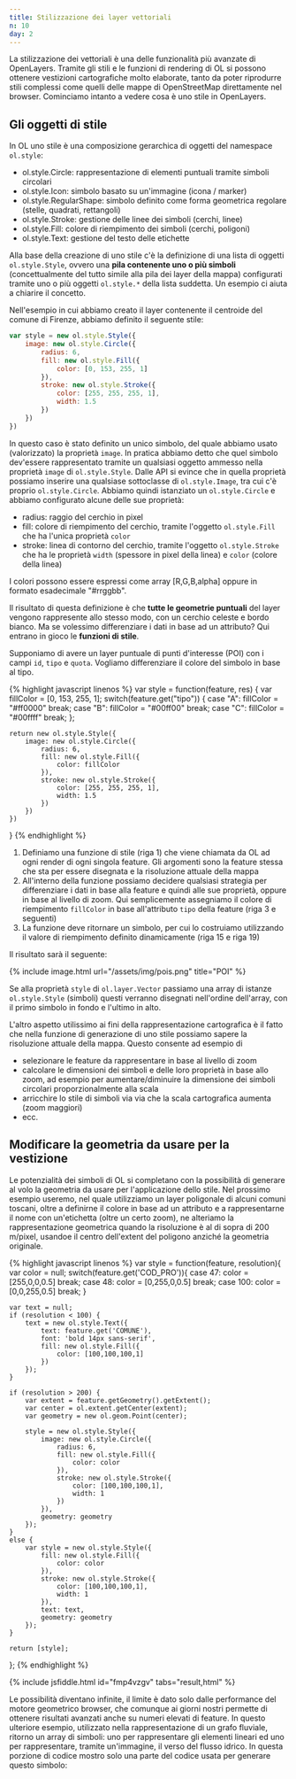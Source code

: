 ```yaml
---
title: Stilizzazione dei layer vettoriali
n: 10
day: 2
---
```

La stilizzazione dei vettoriali è una delle funzionalità più avanzate di OpenLayers. Tramite gli stili e le funzioni di rendering di OL si possono ottenere vestizioni cartografiche molto elaborate, tanto da poter riprodurre stili complessi come quelli delle mappe di OpenStreetMap direttamente nel browser. Cominciamo intanto a vedere cosa è uno stile in OpenLayers.

## Gli oggetti di stile ##
In OL uno stile è una composizione gerarchica di oggetti del namespace `ol.style`:

* ol.style.Circle: rappresentazione di elementi puntuali tramite simboli circolari
* ol.style.Icon: simbolo basato su un'immagine (icona / marker)
* ol.style.RegularShape: simbolo definito come forma geometrica regolare (stelle, quadrati, rettangoli)
* ol.style.Stroke: gestione delle linee dei simboli (cerchi, linee)
* ol.style.Fill: colore di riempimento dei simboli (cerchi, poligoni)
* ol.style.Text: gestione del testo delle etichette

Alla base della creazione di uno stile c'è la definizione di una lista di oggetti `ol.style.Style`, ovvero una **pila contenente uno o più simboli** (concettualmente del tutto simile alla pila dei layer della mappa) configurati tramite uno o più oggetti `ol.style.*` della lista suddetta. Un esempio ci aiuta a chiarire il concetto.

Nell'esempio in cui abbiamo creato il layer contenente il centroide del comune di Firenze, abbiamo definito il seguente stile:

```javascript
var style = new ol.style.Style({
    image: new ol.style.Circle({
        radius: 6,
        fill: new ol.style.Fill({
            color: [0, 153, 255, 1]
        }),
        stroke: new ol.style.Stroke({
            color: [255, 255, 255, 1],
            width: 1.5
        })
    })
})
```

In questo caso è stato definito un unico simbolo, del quale abbiamo usato (valorizzato) la proprietà `image`. In pratica abbiamo detto che quel simbolo dev'essere rappresentato tramite un qualsiasi oggetto ammesso nella proprietà `image` di `ol.style.Style`. Dalle API si evince che in quella proprietà possiamo inserire una qualsiase sottoclasse di `ol.style.Image`, tra cui c'è proprio `ol.style.Circle`.
Abbiamo quindi istanziato un `ol.style.Circle` e abbiamo configurato alcune delle sue proprietà:

* radius: raggio del cerchio in pixel 
* fill: colore di riempimento del cerchio, tramite l'oggetto `ol.style.Fill` che ha l'unica proprietà `color`
* stroke: linea di contorno del cerchio, tramite l'oggetto `ol.style.Stroke` che ha le proprietà `width` (spessore in pixel della linea) e `color` (colore della linea)

I colori possono essere espressi come array [R,G,B,alpha] oppure in formato esadecimale "#rrggbb".

Il risultato di questa definizione è che **tutte le geometrie puntuali** del layer vengono rappresente allo stesso modo, con un cerchio celeste e bordo bianco.
Ma se volessimo differenziare i dati in base ad un attributo? Qui entrano in gioco le **funzioni di stile**.

Supponiamo di avere un layer puntuale di punti d'interesse (POI) con i campi `id`, `tipo` e `quota`. Vogliamo differenziare il colore del simbolo in base al tipo.

{% highlight javascript linenos %}
var style = function(feature, res) {
    var fillColor = [0, 153, 255, 1];
    switch(feature.get("tipo")) {
        case "A":
            fillColor = "#ff0000"
        break;
        case "B":
            fillColor = "#00ff00"
        break;
        case "C":
            fillColor = "#00ffff"
        break;
    };
    
    return new ol.style.Style({
        image: new ol.style.Circle({
            radius: 6,
            fill: new ol.style.Fill({
                color: fillColor
            }),
            stroke: new ol.style.Stroke({
                color: [255, 255, 255, 1],
                width: 1.5
            })
        })
    })
}
{% endhighlight %}

1. Definiamo una funzione di stile (riga 1) che viene chiamata da OL ad ogni render di ogni singola feature. Gli argomenti sono la feature stessa che sta per essere disegnata e la risoluzione attuale della mappa
2. All'interno della funzione possiamo decidere qualsiasi strategia per differenziare i dati in base alla feature e quindi alle sue proprietà, oppure in base al livello di zoom. Qui semplicemente assegniamo il colore di riempimento `fillColor` in base all'attributo `tipo` della feature (riga 3 e seguenti)
3. La funzione deve ritornare un simbolo, per cui lo costruiamo utilizzando il valore di riempimento definito dinamicamente (riga 15 e riga 19)

Il risultato sarà il seguente:

{% include image.html url="/assets/img/pois.png" title="POI" %}

Se alla proprietà `style` di `ol.layer.Vector` passiamo una array di istanze `ol.style.Style` (simboli) questi verranno disegnati nell'ordine dell'array, con il primo simbolo in fondo e l'ultimo in alto.

L'altro aspetto utilissimo ai fini della rappresentazione cartografica è il fatto che nella funzione di generazione di uno stile possiamo sapere la risoluzione attuale della mappa. Questo consente ad esempio di

* selezionare le feature da rappresentare in base al livello di zoom
* calcolare le dimensioni dei simboli e delle loro proprietà in base allo zoom, ad esempio per aumentare/diminuire la dimensione dei simboli circolari proporzionalmente alla scala
* arricchire lo stile di simboli via via che la scala cartografica aumenta (zoom maggiori)
* ecc.


## Modificare la geometria da usare per la vestizione ##
Le potenzialità dei simboli di OL si completano con la possibilità di generare al volo la geometria da usare per l'applicazione dello stile. Nel prossimo esempio useremo, nel quale utilizziamo un layer poligonale di alcuni comuni toscani, oltre a definirne il colore in base ad un attributo e a rappresentarne il nome con un'etichetta (oltre un certo zoom), ne alteriamo la rappresentazione geometrica quando la risoluzione è al di sopra di 200 m/pixel, usandoe il centro dell'extent del poligono anziché la geometria originale.

{% highlight javascript linenos %}
var style = function(feature, resolution){
	var color = null;
	switch(feature.get('COD_PRO')){
		case 47:
			color = [255,0,0,0.5]
			break;
		case 48:
			color = [0,255,0,0.5]
			break;
		case 100:
			color = [0,0,255,0.5]
			break;
	}
	
	var text = null;
	if (resolution < 100) {
		text = new ol.style.Text({
			text: feature.get('COMUNE'),
			font: 'bold 14px sans-serif',
			fill: new ol.style.Fill({
				color: [100,100,100,1]
			})
		});
	}
	
	if (resolution > 200) {
		var extent = feature.getGeometry().getExtent();
		var center = ol.extent.getCenter(extent);
		var geometry = new ol.geom.Point(center);
		
		style = new ol.style.Style({
			image: new ol.style.Circle({
				radius: 6,
				fill: new ol.style.Fill({
					color: color
				}),
				stroke: new ol.style.Stroke({
					color: [100,100,100,1],
					width: 1
				})
			}),
			geometry: geometry
		});
	}
	else {
		var style = new ol.style.Style({
			fill: new ol.style.Fill({
				color: color
			}),
			stroke: new ol.style.Stroke({
				color: [100,100,100,1],
				width: 1
			}),
			text: text,
			geometry: geometry
		});
	}
	
	return [style];
};
{% endhighlight %}

{% include jsfiddle.html id="fmp4vzgv" tabs="result,html" %}

Le possibilità diventano infinite, il limite è dato solo dalle performance del motore geometrico browser, che comunque ai giorni nostri permette di ottenere risultati avanzati anche su numeri elevati di feature. In questo ulteriore esempio, utilizzato nella rappresentazione di un grafo fluviale, ritorno un array di simboli: uno per rappresentare gli elementi lineari ed uno per rappresentare, tramite un'immagine, il verso del flusso idrico. In questa porzione di codice mostro solo una parte del codice usata per generare questo simbolo:
